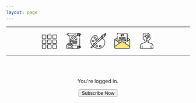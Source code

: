 ```yaml
---
layout: page
---
```

<center>
<hr width="100%" size="3">
<div class="container">
        <a href="https://ellisjalia.com"><img src="/assets/icons/menu-bw.png" style="width:43px;height:43px;justify-content:center;display:inline-block;border:1px;margin: 0px 8px;padding:2px;"/></a>
        <a href="https://ellisjalia.com/essays"><img src="/assets/icons/quill-bw.png" style="width:43px;height:43px;justify-content:center;display:inline-block;border:1px;margin: 0px 8px;padding:2px;"/></a>
        <a href="https://ellisjalia.com/art"><img src="/assets/icons/paint-palette-bw.png" style="width:43px;height:43px;justify-content:center;display:inline-block;border:1px;margin: 0px 8px;padding:2px;"/></a>
        <a href="https://ellisjalia.com/newsletter"><img src="/assets/icons/newsletter.png" style="width:43px;height:43px;justify-content:center;display:inline-block;border:1px;margin: 0px 8px;padding:2px;"/></a>
        <a href="https://ellisjalia.com/about"><img src="/assets/icons/unknown-bw.png" style="width:43px;height:43px;justify-content:center;display:inline-block;border:1px;margin: 0px 8px;padding:2px;"/></a>
 </div>
  <hr width="100%" size="3">
  </center>

<!-- FirebaseUI + Paywall HTML -->
<style>
  #firebaseui-auth-container {
    margin: 60px auto;
    max-width: 400px;
    font-family: -apple-system, BlinkMacSystemFont, "Segoe UI", Roboto, "Helvetica Neue", Arial, sans-serif;
    text-align: center;
  }
</style>

<div id="firebaseui-auth-container"></div>

<div id="paywall-section" style="max-width: 400px; margin: 40px auto; text-align: center;">
  <p>You're logged in.</p>
  <button id="subscribe-button">Subscribe Now</button>
</div>

<div id="premium-content" style="display:none; max-width: 400px; margin: 40px auto; text-align: center;">
  <h3>Premium Content</h3>
  <p>This is your exclusive members-only content.</p>
</div>

<!-- Firebase & Stripe Scripts -->
<script src="https://www.gstatic.com/firebasejs/10.8.1/firebase-app-compat.js"></script>
<script src="https://www.gstatic.com/firebasejs/10.8.1/firebase-auth-compat.js"></script>
<script src="https://www.gstatic.com/firebasejs/10.8.1/firebase-firestore-compat.js"></script>
<script src="https://www.gstatic.com/firebasejs/10.8.1/firebase-functions-compat.js"></script>
<script src="https://www.gstatic.com/firebasejs/ui/6.0.2/firebase-ui-auth.js"></script>
<link rel="stylesheet" href="https://www.gstatic.com/firebasejs/ui/6.0.2/firebase-ui-auth.css" />
<script src="https://js.stripe.com/v3/"></script>

<script>
  document.addEventListener("DOMContentLoaded", () => {
    const firebaseConfig = {
      apiKey: "AIzaSyDLRxkrPfPbskX2kyNgNMk4MDg-5volGTI",
      authDomain: "ellisjalia-db.firebaseapp.com",
      projectId: "ellisjalia-db",
      storageBucket: "ellisjalia-db.firebasestorage.app",
      messagingSenderId: "269108432993",
      appId: "1:269108432993:web:93262054eb937faf789a20",
      measurementId: "G-NYXXY0PL56"
    };

    firebase.initializeApp(firebaseConfig);

    const auth = firebase.auth();
    const db = firebase.firestore();
    const functions = firebase.app().functions("europe-west2");
    const stripe = Stripe("pk_test_51RHASqEIRcgFdVmxdqinCh52Khs11e9HL2boBXeZrd2gBZaVhOx7vLaNcVELgoJMruZswd8tyjJgx5pyEt3LlOpe005GelRYPh");

    const ui = firebaseui.auth.AuthUI.getInstance() || new firebaseui.auth.AuthUI(auth);

    const loginBox = document.getElementById("firebaseui-auth-container");
    const paywall = document.getElementById("paywall-section");
    const premium = document.getElementById("premium-content");
    const subscribeBtn = document.getElementById("subscribe-button");

    async function hasPaid(uid) {
      const snap = await db.collection("users").doc(uid).get();
      return snap.exists && snap.data().status === "active";
    }

    // Handle email link sign-in
    if (auth.isSignInWithEmailLink(window.location.href)) {
      let email = window.localStorage.getItem("emailForSignIn");
      if (!email) {
        email = window.prompt("Please enter your email to complete sign-in:");
      }

      auth.signInWithEmailLink(email, window.location.href)
        .then(() => window.localStorage.removeItem("emailForSignIn"))
        .catch((err) => alert("Error signing in: " + err.message));
    }

    auth.onAuthStateChanged(async (user) => {
      if (user) {
        loginBox.style.display = "none";
        const paid = await hasPaid(user.uid);
        paywall.style.display = paid ? "none" : "block";
        premium.style.display = paid ? "block" : "none";
      } else {
        loginBox.style.display = "block";
        paywall.style.display = "none";
        premium.style.display = "none";

        ui.start("#firebaseui-auth-container", {
          signInOptions: [{
            provider: firebase.auth.EmailAuthProvider.PROVIDER_ID,
            signInMethod: firebase.auth.EmailAuthProvider.EMAIL_LINK_SIGN_IN_METHOD,
            emailLinkSignIn: {
              url: window.location.href,
              handleCodeInApp: true
            }
          }],
          credentialHelper: firebaseui.auth.CredentialHelper.NONE,
          callbacks: {
            signInSuccessWithAuthResult: () => false,
            uiShown: () => {
              const emailInput = document.querySelector(".firebaseui-id-email");
              if (emailInput) {
                emailInput.addEventListener("input", (e) => {
                  window.localStorage.setItem("emailForSignIn", e.target.value);
                });
              }
            }
          }
        });
      }
    });

    if (subscribeBtn) {
      subscribeBtn.addEventListener("click", async () => {
        if (!auth.currentUser) {
          alert("Please log in first.");
          return;
        }

        subscribeBtn.disabled = true;

        try {
          const createCheckout = functions.httpsCallable("createCheckoutSession");
          const { data } = await createCheckout({
            successUrl: window.location.origin + "/test?success=true",
            cancelUrl: window.location.origin + "/test?canceled=true",
            uid: auth.currentUser.uid // 🔥 pass user ID
          });

          if (data?.url) {
            window.location.href = data.url;
          } else {
            alert("Could not start checkout.");
          }
        } catch (err) {
          alert("Checkout failed: " + err.message);
        } finally {
          subscribeBtn.disabled = false;
        }
      });
    }
  });
</script>